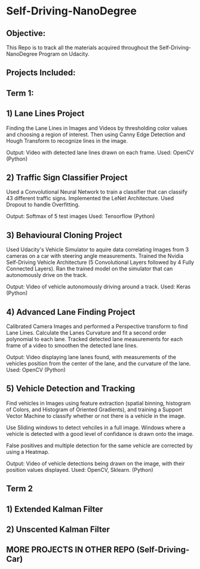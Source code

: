 # Self-Driving-NanoDegree

## Objective:
This Repo is to track all the materials acquired throughout
the Self-Driving-NanoDegree Program on Udacity.

## Projects Included:
## Term 1: 

## 1) Lane Lines Project

Finding the Lane Lines in Images and Videos by thresholding color values and choosing a region of interest. 
Then using Canny Edge Detection and Hough Transform to recognize lines in the image. 

Output: Video with detected lane lines drawn on each frame.
Used: OpenCV (Python)

## 2) Traffic Sign Classifier Project

Used a Convolutional Neural Network to train a classifier that can classify 43 different traffic signs.
Implemented the LeNet Architecture.
Used Dropout to handle Overfitting.

Output: Softmax of 5 test images
Used: Tensorflow (Python)

## 3) Behavioural Cloning Project

Used Udacity's Vehicle Simulator to aquire data correlating Images from 3 cameras on a car with steering angle measurements.
Trained the Nvidia Self-Driving Vehicle Architecture (5 Convolutional Layers followed by 4 Fully Connected Layers). 
Ran the trained model on the simulator that can autonomously drive on the track.

Output: Video of vehicle autonomously driving around a track.
Used: Keras (Python)

## 4) Advanced Lane Finding Project

Calibrated Camera Images and performed a Perspective transform to find Lane Lines.
Calculate the Lanes Curvature and fit a second order polynomial to each lane.
Tracked detected lane measurements for each frame of a video to smoothen the detected lane lines.

Output: Video displaying lane lanes found, with measurements of the vehicles position from the center of the lane, and the curvature of the lane.
Used: OpenCV (Python)

## 5) Vehicle Detection and Tracking

Find vehicles in Images using feature extraction (spatial binning, histogram of Colors, and Histogram of Oriented Gradients), and training a Support Vector Machine to classify whether or not there is a vehicle in the image.

Use Sliding windows to detect vehciles in a full image. Windows where a vehicle is detected with a good level of confidance is drawn onto the image.

False positives and multiple detection for the same vehicle are corrected by using a Heatmap.

Output: Video of vehicle detections being drawn on the image, with their position values displayed.
Used: OpenCV, Sklearn. (Python)

## Term 2

## 1) Extended Kalman Filter


## 2) Unscented Kalman Filter


## MORE PROJECTS IN OTHER REPO (Self-Driving-Car)





